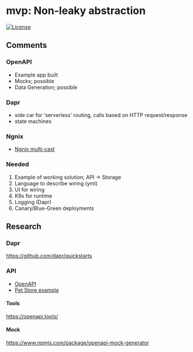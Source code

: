 # mvp: Non-leaky abstraction
[![License](http://img.shields.io/:license-mit-blue.svg)](http://anttiviljami.mit-license.org)

## Comments
### OpenAPI
- Example app built
- Mocks; possible
- Data Generation; possible

### Dapr
- side car for 'serverless' routing, calls based on HTTP request/response
- state machines

### Ngnix
- [Ngnix multi-cast](https://github.com/jefking/Multiplexor)

### Needed
1. Example of working solution; API -> Storage
2. Language to describe wiring (yml)
3. UI for wiring
4. K8s for runtime
5. Logging (Dapr)
6. Canary/Blue-Green deployments

## Research
### Dapr
https://github.com/dapr/quickstarts

### API
* [OpenAPI](https://github.com/OAI/OpenAPI-Specification)
* [Pet Store example](https://github.com/OAI/OpenAPI-Specification/blob/main/examples/v3.0/petstore.yaml)

#### Tools
https://openapi.tools/

#### Mock
https://www.npmjs.com/package/openapi-mock-generator